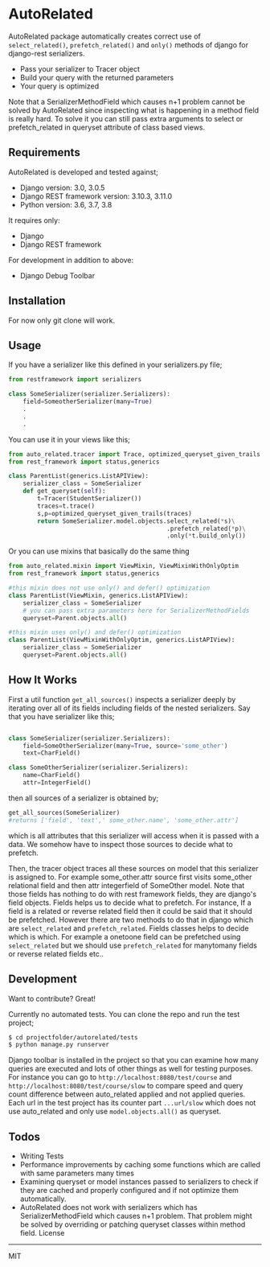 # AutoRelated
AutoRelated package automatically creates correct use of `select_related()`, `prefetch_related()` and `only()` methods of django for django-rest serializers. 

  - Pass your serializer to Tracer object
  - Build your query with the returned parameters
  - Your query is optimized

Note that a SerializerMethodField which causes n+1 problem cannot be solved by AutoRelated since inspecting what is happening in a method field is really hard. To solve it you can still pass extra arguments to select or prefetch_related in queryset attribute of class based views.

## Requirements

AutoRelated is developed and tested against;

* Django version: 3.0, 3.0.5
* Django REST framework version: 3.10.3, 3.11.0
* Python version: 3.6, 3.7, 3.8

It requires only:

* Django
* Django REST framework

For development in addition to above:

* Django Debug Toolbar


## Installation
For now only git clone will work.

## Usage

If you have a serializer like this defined in your serializers.py file;
```python
from restframework import serializers

class SomeSerializer(serializer.Serializers):
    field=SomeotherSerializer(many=True)
    .
    .
    .

```

You can use it in your views like this;
```python
from auto_related.tracer import Trace, optimized_queryset_given_trails
from rest_framework import status,generics

class ParentList(generics.ListAPIView):
    serializer_class = SomeSerializer
    def get_queryset(self):
        t=Tracer(StudentSerializer())
        traces=t.trace()
        s,p=optimized_queryset_given_trails(traces)
        return SomeSerializer.model.objects.select_related(*s)\
                                            .prefetch_related(*p)\
                                            .only(*t.build_only())

```

Or you can use mixins that basically do the same thing

```python
from auto_related.mixin import ViewMixin, ViewMixinWithOnlyOptim
from rest_framework import status,generics

#this mixin does not use only() and defer() optimization
class ParentList(ViewMixin, generics.ListAPIView):
    serializer_class = SomeSerializer
    # you can pass extra parameters here for SerializerMethodFields
    queryset=Parent.objects.all() 

#this mixin uses only() and defer() optimization
class ParentList(ViewMixinWithOnlyOptim, generics.ListAPIView):
    serializer_class = SomeSerializer
    queryset=Parent.objects.all()
```

## How It Works

First a util function `get_all_sources()` inspects a serializer deeply by iterating over all of its fields including fields of the nested serializers. Say that you have serializer like this;

```python

class SomeSerializer(serializer.Serializers):
    field=SomeOtherSerializer(many=True, source='some_other')
    text=CharField()

class SomeOtherSerializer(serializer.Serializers):
    name=CharField()
    attr=IntegerField()     
```

then all sources of a serializer is obtained by;
```python
get_all_sources(SomeSerializer)
#returns ['field', 'text',' some_other.name', 'some_other.attr']
```

which is all attributes that this serializer will access when it is passed with a data. We somehow have to inspect those sources to decide what to prefetch.

Then, the tracer object traces all these sources on model that this serializer is assigned to. For example some_other.attr source first visits some_other relational field and then attr integerfield of SomeOther model. Note that those fields has nothing to do with rest framework fields, they are django's field objects. Fields helps us to decide what to prefetch. For instance, If a field is a related or reverse related field then it could be said that  it should be prefetched. However there are two methods to do that in django which are `select_related` and `prefetch_related`. Fields classes helps to decide which is which. For example a onetoone field can be prefetched using `select_related` but we should use `prefetch_related` for manytomany fields or reverse related fields etc..
## Development

Want to contribute? Great!

Currently no automated tests. You can clone the repo and run the test project; 

```sh
$ cd projectfolder/autorelated/tests
$ python manage.py runserver
```
Django toolbar is installed in the project so that you can examine how many queries are executed and lots of other things as well for testing purposes. For instance you can go to `http://localhost:8080/test/course` and `http://localhost:8080/test/course/slow` to compare speed and query count difference between auto_related applied and not applied queries. Each url in the test project has its counter part `...url/slow` which does not use auto_related and only use `model.objects.all()` as queryset. 

## Todos

 - Writing Tests
 - Performance improvements by caching some functions which are called with same parameters many times
 - Examining queryset or model instances passed to serializers to check if they are cached and properly configured and if not optimize them automatically.
 - AutoRelated does not work with serializers which has SerializerMethodField which causes n+1 problem. That problem might be solved by overriding or patching queryset classes within method field. 
License
----

MIT

